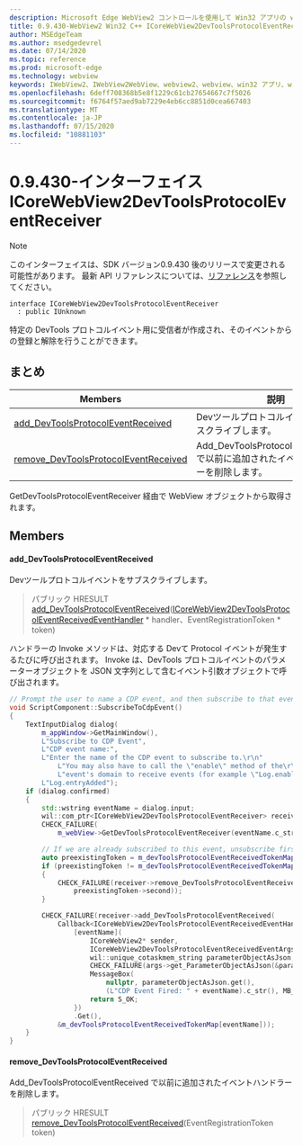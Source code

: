 ```yaml
---
description: Microsoft Edge WebView2 コントロールを使用して Win32 アプリの web コンテンツをホストする
title: 0.9.430-WebView2 Win32 C++ ICoreWebView2DevToolsProtocolEventReceiver
author: MSEdgeTeam
ms.author: msedgedevrel
ms.date: 07/14/2020
ms.topic: reference
ms.prod: microsoft-edge
ms.technology: webview
keywords: IWebView2、IWebView2WebView、webview2、webview、win32 アプリ、win32、edge、ICoreWebView2、ICoreWebView2Host、browser control、edge html
ms.openlocfilehash: 6deff708368b5e8f1229c61cb27654667c7f5026
ms.sourcegitcommit: f6764f57aed9ab7229e4eb6cc8851d0cea667403
ms.translationtype: MT
ms.contentlocale: ja-JP
ms.lasthandoff: 07/15/2020
ms.locfileid: "10881103"
---
```

# 0.9.430-インターフェイス ICoreWebView2DevToolsProtocolEventReceiver 

> [!NOTE]
> このインターフェイスは、SDK バージョン0.9.430 後のリリースで変更される可能性があります。 最新 API リファレンスについては、[リファレンス](../../../webview2-api-reference.md)を参照してください。

```
interface ICoreWebView2DevToolsProtocolEventReceiver
  : public IUnknown
```

特定の DevTools プロトコルイベント用に受信者が作成され、そのイベントからの登録と解除を行うことができます。

## まとめ

 Members                        | 説明
--------------------------------|---------------------------------------------
[add_DevToolsProtocolEventReceived](#add_devtoolsprotocoleventreceived) | Devツールプロトコルイベントをサブスクライブします。
[remove_DevToolsProtocolEventReceived](#remove_devtoolsprotocoleventreceived) | Add_DevToolsProtocolEventReceived で以前に追加されたイベントハンドラーを削除します。

GetDevToolsProtocolEventReceiver 経由で WebView オブジェクトから取得されます。

## Members

#### add_DevToolsProtocolEventReceived 

Devツールプロトコルイベントをサブスクライブします。

> パブリック HRESULT [add_DevToolsProtocolEventReceived](#add_devtoolsprotocoleventreceived)([ICoreWebView2DevToolsProtocolEventReceivedEventHandler](ICoreWebView2DevToolsProtocolEventReceivedEventHandler.md) * handler、EventRegistrationToken * token)

ハンドラーの Invoke メソッドは、対応する Devて Protocol イベントが発生するたびに呼び出されます。 Invoke は、DevTools プロトコルイベントのパラメーターオブジェクトを JSON 文字列として含むイベント引数オブジェクトで呼び出されます。

```cpp
// Prompt the user to name a CDP event, and then subscribe to that event.
void ScriptComponent::SubscribeToCdpEvent()
{
    TextInputDialog dialog(
        m_appWindow->GetMainWindow(),
        L"Subscribe to CDP Event",
        L"CDP event name:",
        L"Enter the name of the CDP event to subscribe to.\r\n"
            L"You may also have to call the \"enable\" method of the\r\n"
            L"event's domain to receive events (for example \"Log.enable\").\r\n",
        L"Log.entryAdded");
    if (dialog.confirmed)
    {
        std::wstring eventName = dialog.input;
        wil::com_ptr<ICoreWebView2DevToolsProtocolEventReceiver> receiver;
        CHECK_FAILURE(
            m_webView->GetDevToolsProtocolEventReceiver(eventName.c_str(), &receiver));

        // If we are already subscribed to this event, unsubscribe first.
        auto preexistingToken = m_devToolsProtocolEventReceivedTokenMap.find(eventName);
        if (preexistingToken != m_devToolsProtocolEventReceivedTokenMap.end())
        {
            CHECK_FAILURE(receiver->remove_DevToolsProtocolEventReceived(
                preexistingToken->second));
        }

        CHECK_FAILURE(receiver->add_DevToolsProtocolEventReceived(
            Callback<ICoreWebView2DevToolsProtocolEventReceivedEventHandler>(
                [eventName](
                    ICoreWebView2* sender,
                    ICoreWebView2DevToolsProtocolEventReceivedEventArgs* args) -> HRESULT {
                    wil::unique_cotaskmem_string parameterObjectAsJson;
                    CHECK_FAILURE(args->get_ParameterObjectAsJson(&parameterObjectAsJson));
                    MessageBox(
                        nullptr, parameterObjectAsJson.get(),
                        (L"CDP Event Fired: " + eventName).c_str(), MB_OK);
                    return S_OK;
                })
                .Get(),
            &m_devToolsProtocolEventReceivedTokenMap[eventName]));
    }
}
```

#### remove_DevToolsProtocolEventReceived 

Add_DevToolsProtocolEventReceived で以前に追加されたイベントハンドラーを削除します。

> パブリック HRESULT [remove_DevToolsProtocolEventReceived](#remove_devtoolsprotocoleventreceived)(EventRegistrationToken token)

